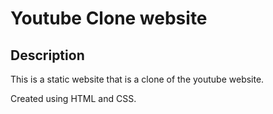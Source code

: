 # Youtube Clone website
## Description
This is a static website that is a clone of the youtube website.

Created using HTML and CSS.